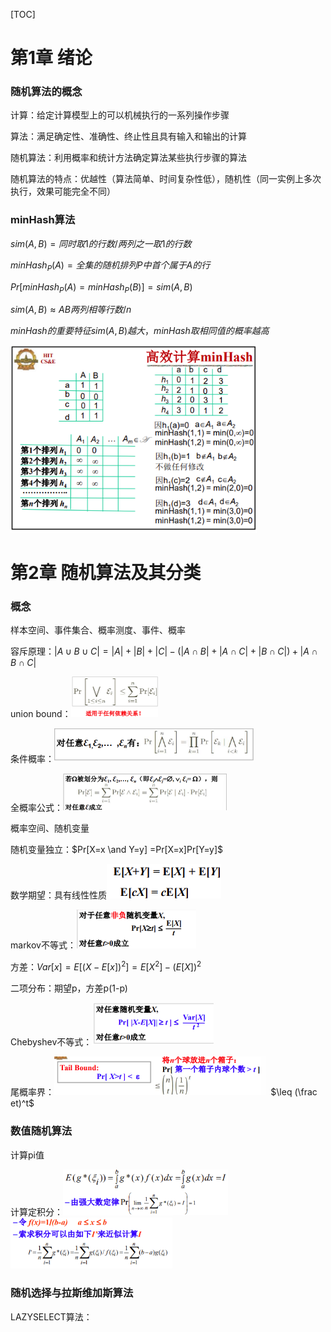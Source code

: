 [TOC]



# 第1章 绪论

### 随机算法的概念

计算：给定计算模型上的可以机械执行的一系列操作步骤

算法：满足确定性、准确性、终止性且具有输入和输出的计算

随机算法：利用概率和统计方法确定算法某些执行步骤的算法

随机算法的特点：优越性（算法简单、时间复杂性低），随机性（同一实例上多次执行，效果可能完全不同）

### minHash算法

$sim(A,B)=同时取1的行数/两列之一取1的行数$

$minHash_P(A)=全集的随机排列P中首个属于A的行$​

$Pr[minHash_P (A)=minHash_P (B)] = sim(A,B)$​

$sim(A,B) \approx AB两列相等行数/n$

$minHash的重要特征 sim(A,B) 越大，minHash取相同值的概率越高$

<img src="./课程复习.assets/image-20240415155907553.png" alt="image-20240415155907553" style="zoom: 80%;" />



# 第2章 随机算法及其分类

### 概念

样本空间、事件集合、概率测度、事件、概率

容斥原理：$|A\cup B \cup C| = |A| + |B| + |C| -(|A\cap B|+|A\cap C|+|B\cap C|) + |A\cap B \cap C|$

union bound：<img src="./课程复习.assets/image-20240415163834773.png" alt="image-20240415163834773" style="zoom: 50%;" />

条件概率：<img src="./课程复习.assets/image-20240415164532152.png" alt="image-20240415164532152" style="zoom: 67%;" />

全概率公式：<img src="./课程复习.assets/image-20240415164641955.png" alt="image-20240415164641955" style="zoom: 50%;" />

概率空间、随机变量

随机变量独立：$Pr[X=x \and Y=y] =Pr[X=x]Pr[Y=y]$  

数学期望：具有线性性质![image-20240415164906778](./课程复习.assets/image-20240415164906778.png)

markov不等式：<img src="./课程复习.assets/image-20240415165036960.png" alt="image-20240415165036960" style="zoom: 67%;" />

 方差：$Var[x] = E[(X-E[x])^2] = E[X^2] - (E[X])^2$

二项分布：期望p，方差p(1-p)

Chebyshev不等式：<img src="./课程复习.assets/image-20240415165544183.png" alt="image-20240415165544183" style="zoom: 67%;" />

尾概率界：<img src="./课程复习.assets/image-20240415170022007.png" alt="image-20240415170022007" style="zoom: 67%;" /> $\leq (\frac et)^t$

### 数值随机算法

计算pi值

计算定积分：<img src="./课程复习.assets/image-20240415171935622.png" alt="image-20240415171935622" style="zoom: 67%;" /><img src="./课程复习.assets/image-20240415171954116.png" alt="image-20240415171954116" style="zoom: 67%;" />

### 随机选择与拉斯维加斯算法

LAZYSELECT算法：

